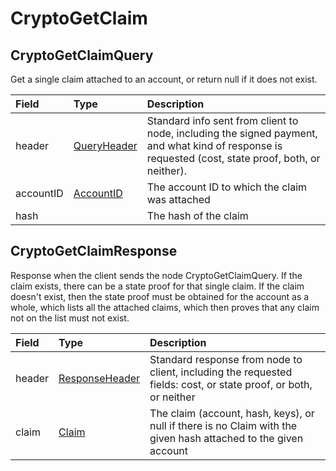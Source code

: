 # CryptoGetClaim

## CryptoGetClaimQuery

Get a single claim attached to an account, or return null if it does not exist.

| Field | Type | Description |
| :--- | :--- | :--- |
| header | [QueryHeader](../miscellaneous/queryheader.md) | Standard info sent from client to node, including the signed payment, and what kind of response is requested \(cost, state proof, both, or neither\). |
| accountID | [AccountID](../basic-types/accountid.md) | The account ID to which the claim was attached |
| hash |  | The hash of the claim |

## CryptoGetClaimResponse

Response when the client sends the node CryptoGetClaimQuery. If the claim exists, there can be a state proof for that single claim. If the claim doesn't exist, then the state proof must be obtained for the account as a whole, which lists all the attached claims, which then proves that any claim not on the list must not exist.

| Field | Type | Description |
| :--- | :--- | :--- |
| header | [ResponseHeader](../miscellaneous/responseheader.md) | Standard response from node to client, including the requested fields: cost, or state proof, or both, or neither |
| claim | [Claim](cryptoaddclaim.md#claim) | The claim \(account, hash, keys\), or null if there is no Claim with the given hash attached to the given account |

